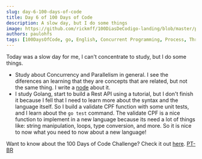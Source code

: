 ```yaml
---
slug: day-6-100-days-of-code
title: Day 6 of 100 Days of Code
description: A slow day, but I do some things
image: https://github.com/rickmff/100DiasDeCodigo-landing/blob/master/public/thumb.png
authors: paulohfs
tags: [100DaysOfCode, go, English, Concurrent Programming, Process, Thread, Routine, Concurrency, Parallelism]
---
```


Today was a slow day for me, I can't concentrate to study, but I do some things.

- Study about Concurrency and Parallelism in general. I see the diferences an learning that they are concepts that are related, but not the same thing. I write a [node](https://paulohfs.github.io//my-brain/concurrent-programming/concurrency-vs-parallelism) about it.
- I study Golang, start to build a Rest API using a tutorial, but I don't finish it because I fell that I need to learn more about the syntax and the language itself. So I build a validate CPF function with some unit tests, and I learn about the `go test` command. The validate CPF is a nice function to implement in a new language because its need a lot of things like: string manipulation, loops, type conversion, and more. So it is nice to now what you need to now about a new language!

Want to know about the 100 Days of Code Challenge? Check it out [here](https://www.100daysofcode.com/). [PT-BR](<https://www.100diasdecodigo.dev/>)
